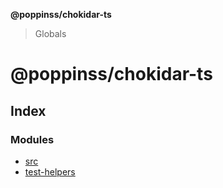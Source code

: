 **@poppinss/chokidar-ts**

> Globals

# @poppinss/chokidar-ts

## Index

### Modules

* [src](modules/src.md)
* [test-helpers](modules/test_helpers.md)
